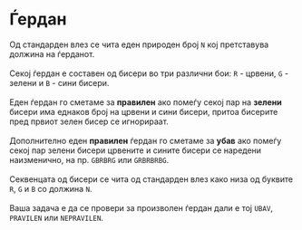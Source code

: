 # Ѓердан

Од стандарден влез се чита еден природен број `N` кој претставува должина на ѓерданот. <br/>
<br/>
Секој ѓердан е составен од бисери во три различни бои: `R` - црвени, `G` - зелени и `B` - сини бисери. <br/>
<br/>
Еден ѓердан го сметаме за **правилен** ако помеѓу секој пар на **зелени** бисери има еднаков број на црвени и сини бисери, притоа бисерите пред првиот зелен бисер се игнорираат.<br/>
<br/>
Дополнително еден **правилен** ѓердан го сметаме за **убав** ако помеѓу секој пар зелени бисери црвените и сините бисери се наредени наизменично, на пр. `GBRBRG` или `GRBRBRBG`. <br/>
<br/>
Секвенцата од бисери се чита од стандарден влез како низа од буквите `R`, `G` и `B` со должина `N`. <br/>
<br/>
Ваша задача е да се провери за произволен ѓердан дали е тој `UBAV`, `PRAVILEN` или `NEPRAVILEN`.
